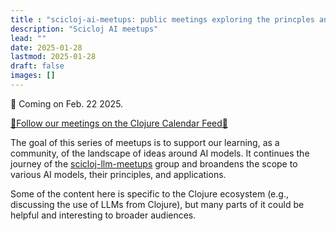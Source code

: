 ```yaml
---
title : "scicloj-ai-meetups: public meetings exploring the princples and use of AI models"
description: "Scicloj AI meetups"
lead: ""
date: 2025-01-28
lastmod: 2025-01-28
draft: false
images: []
---
```


📣 Coming on Feb. 22 2025.


[📅Follow our meetings on the Clojure Calendar Feed📅](https://clojureverse.org/t/the-clojure-events-calendar-feed-turns-2/9527)

The goal of this series of meetups is to support our learning, as a community, of the landscape of ideas around AI models. It continues the journey of the [scicloj-llm-meetups](https://scicloj.github.io/docs/community/groups/llm-meetups/) group and broandens the scope to various AI models, their principles, and applications.

Some of the content here is specific to the Clojure ecosystem (e.g., discussing the use of LLMs from Clojure), but many parts of it could be helpful and interesting to broader audiences.
